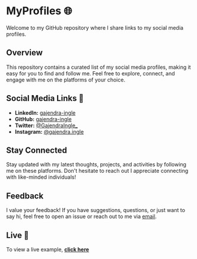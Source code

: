 # MyProfiles 🌐

Welcome to my GitHub repository where I share links to my social media profiles.

## Overview

This repository contains a curated list of my social media profiles, making it easy for you to find and follow me. Feel free to explore, connect, and engage with me on the platforms of your choice.

## Social Media Links 🔗

- **LinkedIn:** [gajendra-ingle](https://www.linkedin.com/in/gajendra-ingle/)
- **GitHub:** [gajendra-ingle](https://github.com/gajendra-ingle)
- **Twitter:** [@GajendraIngle_](https://twitter.com/GajendraIngle_)
- **Instagram:** [@gajendra.ingle](https://www.instagram.com/gajendra.ingle/)
<!-- - **YouTube:** [Your YouTube Channel](https://www.youtube.com/c/YourYouTubeChannel) -->

## Stay Connected

Stay updated with my latest thoughts, projects, and activities by following me on these platforms. Don't hesitate to reach out I appreciate connecting with like-minded individuals!

## Feedback

I value your feedback! If you have suggestions, questions, or just want to say hi, feel free to open an issue or reach out to me via [email](mailto:gajendraingle01@gmail.com).


## Live 🚀

To view a live example, **[click here](https://gajendra-ingle.github.io/MyProfiles/)**